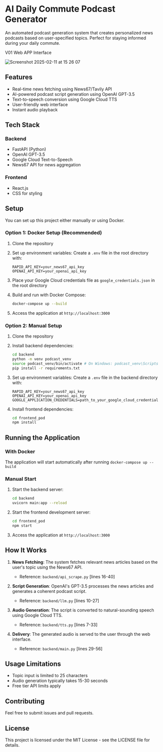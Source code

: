 # AI Daily Commute Podcast Generator

An automated podcast generation system that creates personalized news podcasts based on user-specified topics. Perfect for staying informed during your daily commute.


V01 Web APP Interface 

![Screenshot 2025-02-11 at 15 26 07](https://github.com/user-attachments/assets/8e687583-9857-497e-97b8-01ab500c476b)

## Features

- Real-time news fetching using News67/Tavily API
- AI-powered podcast script generation using OpenAI GPT-3.5
- Text-to-speech conversion using Google Cloud TTS
- User-friendly web interface
- Instant audio playback

## Tech Stack

### Backend
- FastAPI (Python)
- OpenAI GPT-3.5
- Google Cloud Text-to-Speech
- News67 API for news aggregation

### Frontend
- React.js
- CSS for styling

## Setup

You can set up this project either manually or using Docker.

### Option 1: Docker Setup (Recommended)

1. Clone the repository

2. Set up environment variables:
   Create a `.env` file in the root directory with:
   ```
   RAPID_API_KEY=your_news67_api_key
   OPENAI_API_KEY=your_openai_api_key
   ```

3. Place your Google Cloud credentials file as `google_credentials.json` in the root directory

4. Build and run with Docker Compose:
   ```bash
   docker-compose up --build
   ```

5. Access the application at `http://localhost:3000`

### Option 2: Manual Setup

1. Clone the repository

2. Install backend dependencies:
   ```bash
   cd backend
   python -m venv podcast_venv
   source podcast_venv/bin/activate # On Windows: podcast_venv\Scripts\activate
   pip install -r requirements.txt
   ```

3. Set up environment variables:
   Create a `.env` file in the backend directory with:
   ```
   RAPID_API_KEY=your_news67_api_key
   OPENAI_API_KEY=your_openai_api_key
   GOOGLE_APPLICATION_CREDENTIALS=path_to_your_google_cloud_credentials.json
   ```

4. Install frontend dependencies:
   ```bash
   cd frontend_pod
   npm install
   ```

## Running the Application

### With Docker
The application will start automatically after running `docker-compose up --build`

### Manual Start
1. Start the backend server:
   ```bash
   cd backend
   uvicorn main:app --reload
   ```

2. Start the frontend development server:
   ```bash
   cd frontend_pod
   npm start
   ```

3. Access the application at `http://localhost:3000`

## How It Works

1. **News Fetching**: The system fetches relevant news articles based on the user's topic using the News67 API.
   - Reference: `backend/api_scrape.py` [lines 16-40]

2. **Script Generation**: OpenAI's GPT-3.5 processes the news articles and generates a coherent podcast script.
   - Reference: `backend/llm.py` [lines 10-27]

3. **Audio Generation**: The script is converted to natural-sounding speech using Google Cloud TTS.
   - Reference: `backend/tts.py` [lines 7-33]

4. **Delivery**: The generated audio is served to the user through the web interface.
   - Reference: `backend/main.py` [lines 29-56]

## Usage Limitations

- Topic input is limited to 25 characters
- Audio generation typically takes 15-30 seconds
- Free tier API limits apply

## Contributing

Feel free to submit issues and pull requests.

## License

This project is licensed under the MIT License - see the LICENSE file for details.
